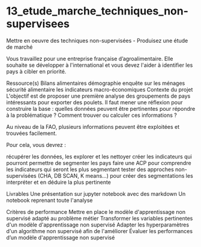 # 13_etude_marche_techniques_non-supervisees

Mettre en oeuvre des techniques non-supervisées - Produisez une étude de marché

Vous travaillez pour une entreprise française d’agroalimentaire. Elle souhaite se développer à l'international et vous devez l'aider à identifier les pays à cibler en priorité.

Ressource(s)
Bilans alimentaires
démographie
enquête sur les ménages
sécurité alimentaire
les indicateurs macro-économiques
Contexte du projet
L'objectif est de proposer une première analyse des groupements de pays intéressants pour exporter des poulets. Il faut mener une réflexion pour construire la base : quelles données peuvent être pertinentes pour répondre à la problématique ? Comment trouver ou calculer ces informations ?

Au niveau de la FAO, plusieurs informations peuvent être exploitées et trouvées facilement.

Pour cela, vous devrez :


récupérer les données, les explorer et les nettoyer
créer les indicateurs qui pourront permettre de segmenter les pays
faire une ACP pour comprendre les indicateurs qui seront les plus segmentant
tester des approches non-supervisées (CHA, DB SCAN, K means...) pour créer des segmentations
les interpréter et en déduire la plus pertinente

Livrables
Une présentation sur jupyter notebook avec des markdown
Un notebook reprenant toute l'analyse

Critères de performance
Mettre en place le modèle d'apprentissage non supervisé adapté au problème métier
Transformer les variables pertinentes d'un modèle d'apprentissage non supervisé
Adapter les hyperparamètres d'un algorithme non supervisé afin de l'améliorer
Évaluer les performances d’un modèle d'apprentissage non supervisé
